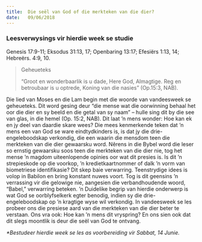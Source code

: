 ```yaml
---
title:  Die seël van God of die merkteken van die dier?
date:   09/06/2018
---
```


### Leesverwysings vir hierdie week se studie 
Genesis 17:9-11; Eksodus 31:13, 17; Openbaring 13:17; Efesiërs 1:13, 14; Hebreërs. 4:9, 10. 

> <p>Geheueteks</p> 
> “Groot en wonderbaarlik is u dade, Here God, Almagtige. Reg en betroubaar is u optrede, Koning van die nasies” (Op.15:3, NAB).

Die lied van Moses en die Lam begin met die woorde van vandeesweek se geheueteks. Dit word gesing deur “die mense wat die oorwinning behaal het oor die dier en sy beeld en die getal van sy naam” – hulle sing dit by die see van glas, in die hemel (Op. 15:2, NAB). Dit laat ’n mens wonder: Hoe kan ek en jy deel van daardie skare wees? Die mees kenmerkende teken dat ’n mens een van God se ware eindtydkinders is, is dat jy die drie-engeleboodskap verkondig, die een waarin die mensdom teen die merkteken van die dier gewaarsku word. Nêrens in die Bybel word die leser so ernstig gewaarsku soos teen die merkteken van die dier nie, tog het mense ’n magdom uiteenlopende opinies oor wat dit presies is. Is dit ’n strepieskode op die voorkop, ’n kredietkaartnommer of dalk ’n vorm van biometriese identifikasie? Dit skep baie verwarring. Teenstrydige idees is volop in Babilon en bring konstant nuwes voort. Tog is dit geensins ’n verrassing vir die gelowige nie, aangesien die verbandhoudende woord, “Babel,” verwarring beteken. ’n Duidelike begrip van hierdie onderwerp is wat God se oorblyfselkerk egter benodig, indien sy die drie-engeleboodskap op ’n kragtige wyse wil verkondig. In vandeesweek se les probeer ons die presiese aard van die merkteken van die dier beter te verstaan. Ons vra ook: Hoe kan ’n mens dit vryspring? En ons sien ook dat dit slegs moontlik is deur die seël van God te ontvang. 

_*Bestudeer hierdie week se les as voorbereiding vir Sabbat, 14 Junie._